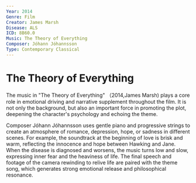 ```yaml
---
Year: 2014
Genre: Film
Creator: James Marsh
Disease: ALS
ICD: 8B60.0
Music: The Theory of Everything
Composer: Jóhann Jóhannsson
Type: Contemporary Classical
---
```


# The Theory of Everything

The music in "The Theory of Everything" （2014,James Marsh) plays a core role in emotional driving and narrative supplement throughout the film. It is not only the background, but also an important force in promoting the plot, deepening the character's psychology and echoing the theme.

Composer Jóhann Jóhannsson uses gentle piano and progressive strings to create an atmosphere of romance, depression, hope, or sadness in different scenes. For example, the soundtrack at the beginning of love is brisk and warm, reflecting the innocence and hope between Hawking and Jane. When the disease is diagnosed and worsens, the music turns low and slow, expressing inner fear and the heaviness of life. The final speech and footage of the camera rewinding to relive life are paired with the theme song, which generates strong emotional release and philosophical resonance.
